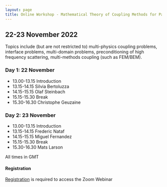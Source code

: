 ```yaml
---
layout: page
title: Online Workshop - Mathematical Theory of Coupling Methods for Partial Differential Equations
---
```


## 22-23 November 2022

Topics include (but are not restricted to) multi-physics coupling
problems, interface problems, multi-domain problems, preconditioning
of high frequency scattering, multi-methods coupling (such as
FEM/BEM).

### Day 1: 22 November

- 13.00-13.15 Introduction
- 13.15-14.15 Silvia Bertoluzza
- 14.15-15.15 Olaf Steinbach
- 15.15-15.30 Break
- 15.30-16.30 Christophe Geuzaine

### Day 2: 23 November

- 13.00-13.15 Introduction
- 13.15-14.15 Frederic Nataf
- 14.15-15.15 Miguel Fernandez
- 15.15-15.30 Break
- 15.30-16.30 Mats Larson

All times in GMT

#### Registration

[Registration](https://www.eventbrite.co.uk/e/online-workshop-mathematical-theory-of-coupling-methods-for-pdes-tickets-420629453017) is required to access the Zoom Webinar
